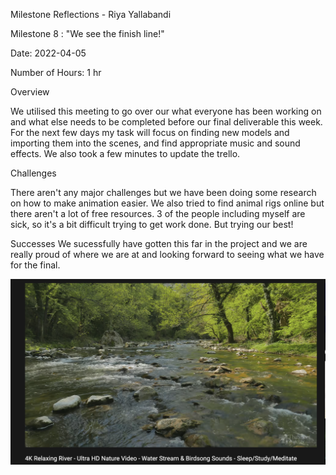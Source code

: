 Milestone Reflections - Riya Yallabandi

Milestone 8 : "We see the finish line!"

Date: 2022-04-05

Number of Hours: 1 hr

Overview

We utilised this meeting to go over our what everyone has been working on and what else needs to be completed before our final 
deliverable this week. For the next few days my task will focus on finding new models and importing them into the scenes, and find
appropriate music and sound effects. We also took a few minutes to update the trello.

Challenges

There aren't any major challenges but we have been doing some research on how to make animation easier. We also tried to find 
animal rigs online but there aren't a lot of free resources. 3 of the people including myself are sick, so it's a bit difficult
trying to get work done. But trying our best!

Successes 
We sucessfully have gotten this far in the project and we are really proud of where we are at and looking forward to seeing what we 
have for the final.


![](https://github.com/BIT-IMD-Learning-with-AS/imd3901-term-project-nard/blob/main/documentation/blogposts/sound.png?raw=true)
